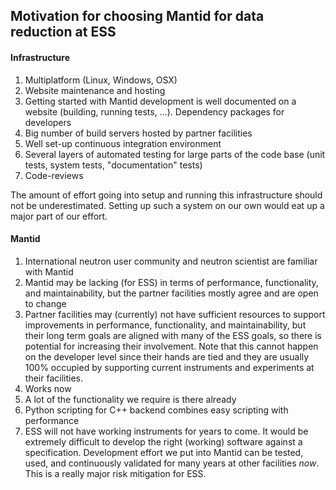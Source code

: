 ## Motivation for choosing Mantid for data reduction at ESS

#### Infrastructure

1. Multiplatform (Linux, Windows, OSX)
1. Website maintenance and hosting
1. Getting started with Mantid development is well documented on a website (building, running tests, ...). Dependency packages for developers
1. Big number of build servers hosted by partner facilities
1. Well set-up continuous integration environment
1. Several layers of automated testing for large parts of the code base (unit tests, system tests, "documentation" tests)
1. Code-reviews

The amount of effort going into setup and running this infrastructure should not be underestimated.
Setting up such a system on our own would eat up a major part of our effort.

#### Mantid

1. International neutron user community and neutron scientist are familiar with Mantid
1. Mantid may be lacking (for ESS) in terms of performance, functionality, and maintainability, but the partner facilities mostly agree and are open to change
1. Partner facilities may (currently) not have sufficient resources to support improvements in performance, functionality, and maintainability, but their long term goals are aligned with many of the ESS goals, so there is potential for increasing their involvement. Note that this cannot happen on the developer level since their hands are tied and they are usually 100% occupied by supporting current instruments and experiments at their facilities.
1. Works now
1. A lot of the functionality we require is there already
1. Python scripting for C++ backend combines easy scripting with performance
1. ESS will not have working instruments for years to come. It would be extremely difficult to develop the right (working) software against a specification. Development effort we put into Mantid can be tested, used, and continuously validated for many years at other facilities *now*. This is a really major risk mitigation for ESS.
